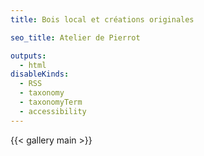 ```yaml
---
title: Bois local et créations originales

seo_title: Atelier de Pierrot

outputs:
  - html
disableKinds:
  - RSS
  - taxonomy
  - taxonomyTerm
  - accessibility
---
```


{{< gallery main >}}


